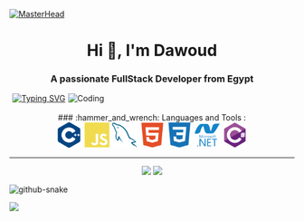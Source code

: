 [![MasterHead](https://developers.giphy.com/branch/master/static/api-512d36c09662682717108a38bbb5c57d.gif)](https://rishavchanda.io)
<h1 align="center">Hi 👋, I'm Dawoud</h1>
<h3 align="center">A passionate FullStack Developer from Egypt</h3>
<img align="right" alt="Coding" width="400" src="https://cdn.dribbble.com/users/1162077/screenshots/3848914/programmer.gif">




<div align="center">
    <a href="https://git.io/typing-svg"><img src="https://readme-typing-svg.demolab.com?font=Fira+Code&weight=400&size=20&duration=1700&color=E11EEB&center=true&vCenter=true&multiline=true&repeat=true&width=435&height=120&lines=Senior+Student%F0%9F%8E%93;FullStack+Developer%F0%9F%91%A8%E2%80%8D%F0%9F%92%BB;Problems+Solver%F0%9F%91%BE;I+love+creating+new+things %F0%9F%9A%80" alt="Typing SVG" /></a>
</div>

<div></div>


<div align="center">
<a  href="https://mhmadreda.github.io/eng-dawoud/" target="_blank"><img alt="" src="https://img.shields.io/badge/Portfolio-000?logo=vercel&logoColor=yellow&style=for-the-badge" style="vertical-align:center" /></a>
<a href="https://www.linkedin.com/in/mohamed-dawoud-ba04701b9/" target="_blank"><img alt="" src="https://img.shields.io/badge/LinkedIn-000?logo=linkedin&logoColor=0A66C2&style=for-the-badge" style="vertical-align:center" /></a> 

</div>





<div></div>

<div align="center">### :hammer_and_wrench: Languages and Tools :</div>
<div align="center">

   <img src="https://github.com/devicons/devicon/blob/master/icons/cplusplus/cplusplus-plain.svg" width="45" height="45"/>
   <img src="https://github.com/devicons/devicon/blob/master/icons/javascript/javascript-plain.svg" width="45" height="45"/>
  
   <img src="https://github.com/devicons/devicon/blob/master/icons/mysql/mysql-plain.svg" width="45" height="45"/>

   <img src="https://github.com/devicons/devicon/blob/master/icons/html5/html5-plain.svg" width="45" height="45"/>
   <img src="https://github.com/devicons/devicon/blob/master/icons/css3/css3-plain.svg" width="45" height="45"/>
   <img src="https://github.com/devicons/devicon/blob/master/icons/dot-net/dot-net-plain-wordmark.svg" width="45" height="45"/>
   <img src="https://github.com/devicons/devicon/blob/master/icons/csharp/csharp-original.svg" width="45" height="45"/>
 
 


</div>

---

 <p align="center" >
 <img src="https://github-readme-stats.vercel.app/api/top-langs/?username=dawoud007&layout=compact&theme=transparent&hide_border=true&border_radius=0&card_width=35&text_color=0ED3EB&title_color=0ED3EB" />
 
 <img src="https://github-readme-streak-stats.herokuapp.com?user=dawoud007&theme=transparent&hide_border=true&border_radius=0&date_format=%5BY.%5Dn.j&mode=weekly&card_width=350&ring=E11EEB&fire=FFA721&stroke=0ED3EB&currStreakNum=0ED3EB&sideNums=0ED3EB&sideLabels=FFA721&dates=EB545400&currStreakLabel=0ED3EB" />

</p>


<p>
<picture>
  <source media="(prefers-color-scheme: dark)" srcset="https://github.com/Mohamed-Harby/Mohamed-Harby/blob/output/colorful4.svg" />
  <source media="(prefers-color-scheme: light)" srcset="https://github.com/Mohamed-Harby/Mohamed-Harby/blob/output/colorful4.svg" />
  <img alt="github-snake" src="colorful4.svg" />
</picture>
</p>

<p>
<a href="https://github.com/dawoud007"><img src="https://img.shields.io/badge/Made%20With%20❤️%20By-Mohammed Dawoud-orange"></a>
</p>



